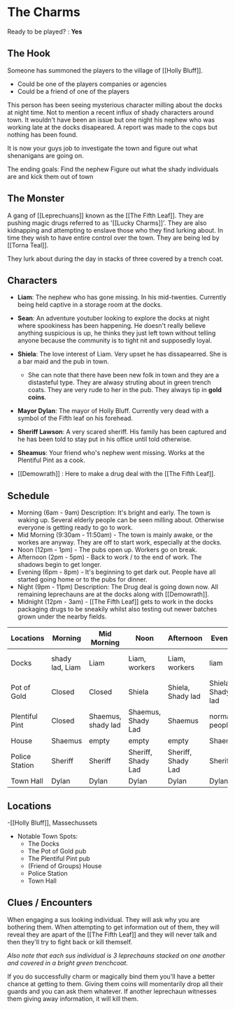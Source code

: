   # The Charms
Ready to be played? : **Yes**
## The Hook
Someone has summoned the players to the village of [[Holly Bluff]]. 
- Could be one of the players companies or agencies
- Could be a friend of one of the players

This person has been seeing mysterious character milling about the docks at night time. Not to mention a recent influx of shady characters around town. It wouldn't have been an issue but one night his nephew who was working late at the docks disapeared. A report was made to the cops but nothing has been found.

It is now your guys job to investigate the town and figure out what shenanigans are going on. 

The ending goals:
	Find the nephew
	Figure out what the shady individuals are and kick them out of town

## The Monster
A gang of [[Leprechuans]] known as the [[The Fifth Leaf]]. They are pushing magic drugs referred to as '[[Lucky Charms]]'. They are also kidnapping and attempting to enslave those who they find lurking about. In time they wish to have entire control over the town. They are being led by [[Torna Teal]].

They lurk about during the day in stacks of three covered by a trench coat.

## Characters
- **Liam**: The nephew who has gone missing. In his mid-twenties. Currently being held captive in a storage room at the docks.
- **Sean**: An adventure youtuber looking to explore the docks at night where spookiness has been happening. He doesn't really believe anything suspicious is up, he thinks they just left town without telling anyone because the community is to tight nit and supposedly loyal.
- **Shiela**: The love interest of  Liam. Very upset he has dissapearred. She is a bar maid and the pub in town.
	- She can note that there have been new folk in town and they are a distasteful type. They are alwasy struting about in green trench coats. They are very rude to her in the pub. They always tip in **gold coins**.
- **Mayor Dylan**: The mayor of Holly Bluff. Currently very dead with a symbol of the Fifth leaf on his forehead. 
- **Sheriff Lawson**: A very scared sheriff. His family has been captured and he has been told to stay put in his office until told otherwise. 

- **Sheamus**: Your friend who's nephew went missing. Works at the Plentiful Pint as a cook.

- [[Demowrath]] : Here to make a drug deal with the [[The Fifth Leaf]].
## Schedule

- Morning (6am - 9am)
		Description: It's bright and early. The town is waking up. Several elderly people can be seen milling about. Otherwise everyone is getting ready to go to work.
- Mid Morning (9:30am - 11:50am)
		- The town is mainly awake, or the workes are anyway. They are off to start work, especially at the docks.
- Noon (12pm - 1pm)
		- The pubs open up. Workers go on break. 
- Afternoon (2pm - 5pm)
		- Back to work / to the end of work. The shadows begin to get longer.
- Evening (6pm - 8pm)
		- It's beginning to get dark out. People have all started going home or to the pubs for dinner. 
- Night (9pm - 11pm)
		Description: The Drug deal is going down now. All remaining leprechauns are at the docks along with [[Demowrath]]. 
- Midnight (12pm - 3am)
		- [[The Fifth Leaf]] gets to work in the docks packaging drugs to be sneakily whilst also testing out newer batches grown under the nearby fields.

| Locations      | Morning         | Mid Morning        | Noon               | Afternoon          | Evening           | Night                               | Midnight                |
| -------------- | --------------- | ------------------ | ------------------ | ------------------ | ----------------- | ----------------------------------- | ----------------------- |
| Docks          | shady lad, Liam | Liam               | Liam, workers      | Liam, workers      | liam              | liam, [[Demowrath]], [[Torna Teal]] | same as before + Shiela |
| Pot of Gold    | Closed          | Closed             | Shiela             | Shiela, Shady lad  | Shiela, Shady lad | Shiela                              | normal people           | 
| Plentiful Pint | Closed          | Shaemus, shady lad | Shaemus, Shady Lad | Shaemus            | normal people     | normal people                       | normal people           |
| House          | Shaemus         | empty              | empty              | empty              | Shaemus           | Shaemus                             | Shaemus                 |
| Police Station | Sheriff         | Sheriff            | Sheriff, Shady Lad | Sheriff, Shady Lad | Sheriff           |                                     |                         |
| Town Hall      | Dylan           | Dylan              | Dylan              | Dylan              | Dylan             | Dylan                               | Dylan                   |
## Locations
-[[Holly Bluff]], Massechussets
- Notable Town Spots:
	- The Docks
	- The Pot of Gold pub
	- The Plentiful Pint pub
	- (Friend of Groups) House
	- Police Station
	- Town Hall

## Clues / Encounters
When engaging a sus looking individual. They will ask why you are bothering them. When attempting to get information out of them, they will reveal they are apart of the [[The Fifth Leaf]] and they will never talk and then they'll try to fight back or kill themself.

*Also note that each sus individual is 3 leprechauns stacked on one another and covered in a bright green trenchcoat.*

If you do successfully charm or magically bind them you'll have a better chance at getting to them. Giving them coins will momentarily drop all their guards and you can ask them whatever. If another leprechaun witnesses them giving away information, it will kill them. 
